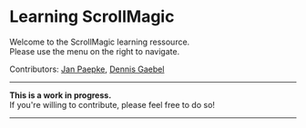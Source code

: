 # Learning ScrollMagic

Welcome to the ScrollMagic learning ressource.  
Please use the menu on the right to navigate.

Contributors: [Jan Paepke](//github.com/janpaepke), [Dennis Gaebel](//github.com/grayghostvisuals)

***
__This is a work in progress.__  
If you're willing to contribute, please feel free to do so!
***




